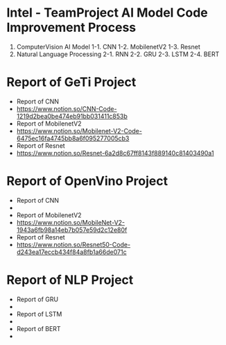 # Intel - TeamProject AI Model Code Improvement Process
1. ComputerVision AI Model
1-1. CNN
1-2. MobilenetV2
1-3. Resnet
2. Natural Language Processing
2-1. RNN
2-2. GRU
2-3. LSTM
2-4. BERT

# Report of GeTi Project
- Report of CNN
- https://www.notion.so/CNN-Code-1219d2bea0be474eb91bb031411c853b
- Report of MobilenetV2
- https://www.notion.so/Mobilenet-V2-Code-6475ec16fa4745bb8a6f095277005cb3
- Report of Resnet
- https://www.notion.so/Resnet-6a2d8c67ff8143f889140c81403490a1
# Report of OpenVino Project
- Report of CNN
- 
- Report of MobilenetV2
- https://www.notion.so/MobileNet-V2-1943a6fb98a14eb7b057e59d2c12e80f
- Report of Resnet
- https://www.notion.so/Resnet50-Code-d243ea17eccb434f84a8fb1a66de071c
# Report of NLP Project
- Report of GRU
- 
- Report of LSTM
- 
- Report of BERT
- 

